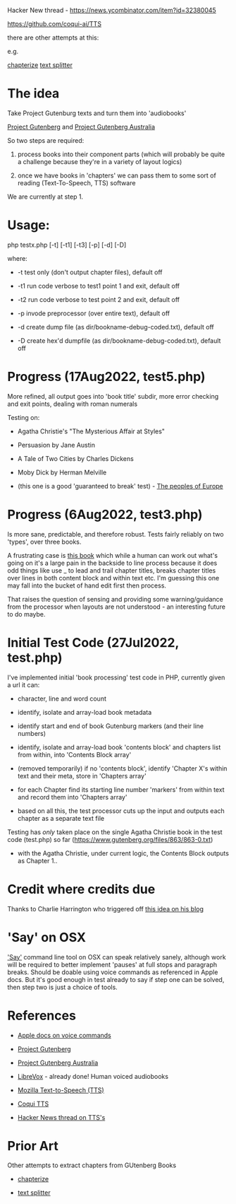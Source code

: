 Hacker New thread - https://news.ycombinator.com/item?id=32380045

https://github.com/coqui-ai/TTS

there are other attempts at this:

e.g.

[chapterize](https://github.com/JonathanReeve/chapterize)
[text splitter](https://github.com/jdmartin/gutenberg-text-splitter)

# The idea

Take Project Gutenburg texts and turn them into 'audiobooks'

[Project Gutenberg](https://www.gutenberg.org) and [Project Gutenberg Australia](https://www.gutenberg.net.au/)

So two steps are required:

1. process books into their component parts (which will probably be quite a challenge because they're in a variety of layout logics)

2. once we have books in 'chapters' we can pass them to some sort of reading (Text-To-Speech, TTS) software

We are currently at step 1.


# Usage:

php testx.php [-t] [-t1] [-t3] [-p] [-d] [-D]

where:

* -t test only (don't output chapter files), default off

* -t1 run code verbose to test1 point 1 and exit, default off

* -t2 run code verbose to test point 2 and exit, default off

* -p invode preprocessor (over entire text), default off

* -d create dump file (as dir/bookname-debug-coded.txt), default off

* -D create hex'd dumpfile (as dir/bookname-debug-coded.txt), default off


# Progress (17Aug2022, test5.php)

More refined, all output goes into 'book title' subdir, more error checking and exit points, dealing with roman numerals

Testing on:

* Agatha Christie's "The Mysterious Affair at Styles" 

* Persuasion by Jane Austin

* A Tale of Two Cities by Charles Dickens 

* Moby Dick by Herman Melville

* (this one is a good 'guaranteed to break' test) - [The peoples of Europe](https://www.gutenberg.org/cache/epub/68562/pg68562.txt)



# Progress (6Aug2022, test3.php)

Is more sane, predictable, and therefore robust. Tests fairly reliably on two 'types', over three books.

A frustrating case is [this book](https://www.gutenberg.org/cache/epub/68562/pg68562.txt) which while a human can work out what's going on it's a large pain in the backside to line process because it does odd things like use _ to lead and trail chapter titles, breaks chapter titles over lines in both content block and within text etc. I'm guessing this one may fall into the bucket of hand edit first then process.

That raises the question of sensing and providing some warning/guidance from the processor when layouts are not understood - an interesting future to do maybe.


# Initial Test Code (27Jul2022, test.php)

I've implemented initial 'book processing' test code in PHP, currently given a url it can:

* character, line and word count

* identify, isolate and array-load book metadata

* identify start and end of book Gutenburg markers (and their line numbers)

* identify, isolate and array-load book 'contents block' and chapters list from within, into 'Contents Block array'

* (removed temporarily) if no 'contents block', identify 'Chapter X's within text and their meta, store in 'Chapters array'

* for each Chapter find its starting line number 'markers' from within text and record them into 'Chapters array'

* based on all this, the test processor cuts up the input and outputs each chapter as a separate text file


Testing has *only* taken place on the single Agatha Christie book in the test code (test.php) so far (https://www.gutenberg.org/files/863/863-0.txt)

* with the Agatha Christie, under current logic, the Contents Block outputs as Chapter 1..


# Credit where credits due

Thanks to Charlie Harrington who triggered off [this idea on his blog](https://www.charlieharrington.com/flow-and-creative-computing/)


# 'Say' on OSX

['Say'](https://ss64.com/osx/say.html) command line tool on OSX can speak relatively sanely, although work will be required to better implement 'pauses' at full stops and paragraph breaks. Should be doable using voice commands as referenced in Apple docs. But it's good enough in test already to say if step one can be solved, then step two is just a choice of tools.


# References

* [Apple docs on voice commands](https://developer.apple.com/library/archive/documentation/UserExperience/Conceptual/SpeechSynthesisProgrammingGuide/FineTuning/FineTuning.html#//apple_ref/doc/uid/TP40004365-CH5-SW11)

* [Project Gutenberg](https://www.gutenberg.org)

* [Project Gutenberg Australia](https://www.gutenberg.net.au/)

* [LibreVox](https://librivox.org/) - already done! Human voiced audiobooks

* [Mozilla Text-to-Speech (TTS)](https://github.com/mozilla/TTS)

* [Coqui TTS](https://github.com/coqui-ai/TTS)

* [Hacker News thread on TTS's](https://news.ycombinator.com/item?id=32380045)

# Prior Art

Other attempts to extract chapters from GUtenberg Books

* [chapterize](https://github.com/JonathanReeve/chapterize)

* [text splitter](https://github.com/jdmartin/gutenberg-text-splitter)



